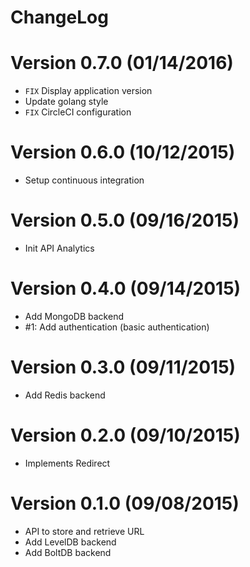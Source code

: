 ChangeLog
==============

# Version 0.7.0 (01/14/2016)

- ``FIX`` Display application version
- Update golang style
- ``FIX`` CircleCI configuration

# Version 0.6.0 (10/12/2015)

- Setup continuous integration

# Version 0.5.0 (09/16/2015)

- Init API Analytics

# Version 0.4.0 (09/14/2015)

- Add MongoDB backend
- #1: Add authentication (basic authentication)

# Version 0.3.0 (09/11/2015)

- Add Redis backend

# Version 0.2.0 (09/10/2015)

- Implements Redirect

# Version 0.1.0 (09/08/2015)

- API to store and retrieve URL
- Add LevelDB backend
- Add BoltDB backend
